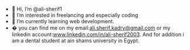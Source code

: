 - 👋 Hi, I’m @ali-sherif1
- 👀 I’m interested in freelancing and especially coding
- 🌱 I’m currently learning web development.
- � you can find me on my email:ali.sherif.kadry@gmail.com
  or my linkedin account:www.linkedin.com/in/ali-sherif2003.
And for addition i am a dental student at ain shams university in Egypt.

